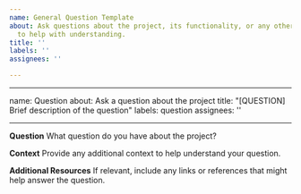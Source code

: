 ```yaml
---
name: General Question Template
about: Ask questions about the project, its functionality, or any other relevant topics
  to help with understanding.
title: ''
labels: ''
assignees: ''

---
```


---
name: Question
about: Ask a question about the project
title: "[QUESTION] Brief description of the question"
labels: question
assignees: ''

---

**Question**
What question do you have about the project?

**Context**
Provide any additional context to help understand your question.

**Additional Resources**
If relevant, include any links or references that might help answer the question.
